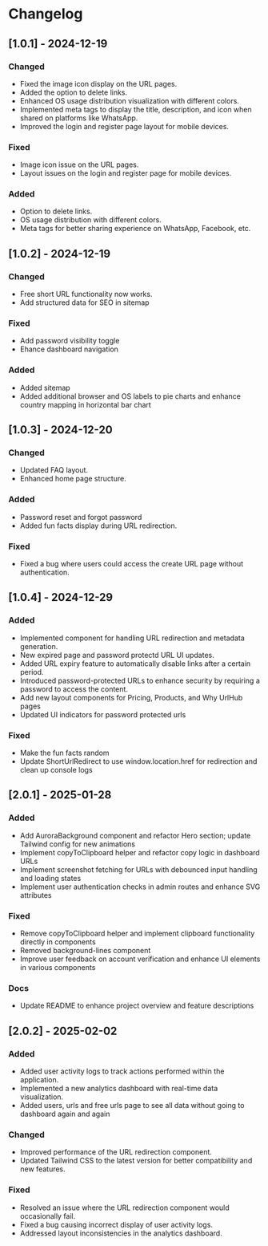 # Changelog

## [1.0.1] - 2024-12-19

### Changed
- Fixed the image icon display on the URL pages.
- Added the option to delete links.
- Enhanced OS usage distribution visualization with different colors.
- Implemented meta tags to display the title, description, and icon when shared on platforms like WhatsApp.
- Improved the login and register page layout for mobile devices.

### Fixed
- Image icon issue on the URL pages.
- Layout issues on the login and register page for mobile devices.

### Added
- Option to delete links.
- OS usage distribution with different colors.
- Meta tags for better sharing experience on WhatsApp, Facebook, etc.

## [1.0.2] - 2024-12-19

### Changed
- Free short URL functionality now works.
- Add structured data for SEO in sitemap

### Fixed
- Add password visibility toggle
- Ehance dashboard navigation

### Added
- Added sitemap
- Added additional browser and OS labels to pie charts and enhance country mapping in horizontal bar chart

## [1.0.3] - 2024-12-20

### Changed
- Updated FAQ layout.
- Enhanced home page structure.

### Added
- Password reset and forgot password
- Added fun facts display during URL redirection.

### Fixed
- Fixed a bug where users could access the create URL page without authentication.

## [1.0.4] - 2024-12-29

### Added
- Implemented component for handling URL redirection and metadata generation.
- New expired page and password protectd URL UI updates.
- Added URL expiry feature to automatically disable links after a certain period.
- Introduced password-protected URLs to enhance security by requiring a password to access the content.
- Add new layout components for Pricing, Products, and Why UrlHub pages
- Updated UI indicators for password protected urls

### Fixed
- Make the fun facts random
- Update ShortUrlRedirect to use window.location.href for redirection and clean up console logs

## [2.0.1] - 2025-01-28

### Added
- Add AuroraBackground component and refactor Hero section; update Tailwind config for new animations
- Implement copyToClipboard helper and refactor copy logic in dashboard URLs
- Implement screenshot fetching for URLs with debounced input handling and loading states
- Implement user authentication checks in admin routes and enhance SVG attributes

### Fixed
- Remove copyToClipboard helper and implement clipboard functionality directly in components
- Removed background-lines component
- Improve user feedback on account verification and enhance UI elements in various components

### Docs
- Update README to enhance project overview and feature descriptions

## [2.0.2] - 2025-02-02

### Added
- Added user activity logs to track actions performed within the application.
- Implemented a new analytics dashboard with real-time data visualization.
- Added users, urls and free urls page to see all data without going to dashboard again and again

### Changed
- Improved performance of the URL redirection component.
- Updated Tailwind CSS to the latest version for better compatibility and new features.


### Fixed
- Resolved an issue where the URL redirection component would occasionally fail.
- Fixed a bug causing incorrect display of user activity logs.
- Addressed layout inconsistencies in the analytics dashboard.